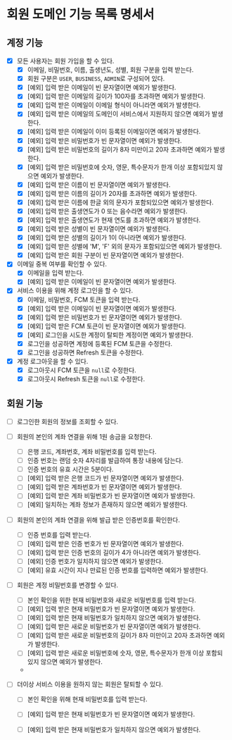 # 회원 도메인 기능 목록 명세서

## 계정 기능

- [x] 모든 사용자는 회원 가입을 할 수 있다.
  - [x] 이메일, 비밀번호, 이름, 출생년도, 성별, 회원 구분을 입력 받는다.
  - [x] 회원 구분은 `USER`, `BUSINESS`, `ADMIN`로 구성되어 있다.
  - [x] [예외] 입력 받은 이메일이 빈 문자열이면 예외가 발생한다.
  - [x] [예외] 입력 받은 이메일의 길이가 100자를 초과하면 예외가 발생한다.
  - [x] [예외] 입력 받은 이메일이 이메일 형식이 아니라면 예외가 발생한다.
  - [x] [예외] 입력 받은 이메일의 도메인이 서비스에서 지원하지 않으면 예외가 발생한다.
  - [x] [예외] 입력 받은 이메일이 이미 등록된 이메일이면 예외가 발생한다.
  - [x] [예외] 입력 받은 비밀번호가 빈 문자열이면 예외가 발생한다.
  - [x] [예외] 입력 받은 비밀번호의 길이가 8자 미만이고 20자 초과하면 예외가 발생한다.
  - [x] [예외] 입력 받은 비밀번호에 숫자, 영문, 특수문자가 한개 이상 포함되있지 않으면 예외가 발생한다.
  - [x] [예외] 입력 받은 이름이 빈 문자열이면 예외가 발생한다.
  - [x] [예외] 입력 받은 이름의 길이가 20자를 초과하면 예외가 발생한다.
  - [x] [예외] 입력 받은 이름에 한글 외의 문자가 포함되있으면 예외가 발생한다.
  - [x] [예외] 입력 받은 출생연도가 0 또는 음수라면 예외가 발생한다.
  - [x] [예외] 입력 받은 출생연도가 현재 연도를 초과하면 예외가 발생한다.
  - [x] [예외] 입력 받은 성별이 빈 문자열이면 예외가 발생한다.
  - [x] [예외] 입력 받은 성별의 길이가 1이 아니라면 예외가 발생한다.
  - [x] [예외] 입력 받은 성별에 'M', 'F' 외의 문자가 포함되있으면 예외가 발생한다.
  - [x] [예외] 입력 받은 회원 구분이 빈 문자열이면 예외가 발생한다.

- [x] 이메일 중복 여부를 확인할 수 있다.
  - [x] 이메일을 입력 받는다.
  - [x] [예외] 입력 받은 이메일이 빈 문자열이면 예외가 발생한다.

- [x] 서비스 이용을 위해 계정 로그인을 할 수 있다.
  - [x] 이메일, 비밀번호, FCM 토큰을 입력 받는다.
  - [x] [예외] 입력 받은 이메일이 빈 문자열이면 예외가 발생한다.
  - [x] [예외] 입력 받은 비밀번호가 빈 문자열이면 예외가 발생한다.
  - [x] [예외] 입력 받은 FCM 토큰이 빈 문자열이면 예외가 발생한다.
  - [x] [예외] 로그인을 시도한 계정이 탈퇴한 계정이면 예외가 발생한다.
  - [x] 로그인을 성공하면 계정에 등록된 FCM 토큰을 수정한다.
  - [x] 로그인을 성공하면 Refresh 토큰을 수정한다.

- [x] 계정 로그아웃을 할 수 있다.
  - [x] 로그아웃시 FCM 토큰을 `null`로 수정한다.
  - [x] 로그아웃시 Refresh 토큰을 `null`로 수정한다.

## 회원 기능

- [ ] 로그인한 회원의 정보를 조회할 수 있다.

- [ ] 회원의 본인의 계좌 연결을 위해 1원 송금을 요청한다.
  - [ ] 은행 코드, 계좌번호, 계좌 비밀번호를 입력 받는다.
  - [ ] 인증 번호는 랜덤 숫자 4자리를 발급하여 통장 내용에 담는다.
  - [ ] 인증 번호의 유효 시간은 5분이다.
  - [ ] [예외] 입력 받은 은행 코드가 빈 문자열이면 예외가 발생한다.
  - [ ] [예외] 입력 받은 계좌번호가 빈 문자열이면 예외가 발생한다.
  - [ ] [예외] 입력 받은 계좌 비밀번호가 빈 문자열이면 예외가 발생한다.
  - [ ] [예외] 일치하는 계좌 정보가 존재하지 않으면 예외가 발생한다.

- [ ] 회원의 본인의 계좌 연결을 위해 발급 받은 인증번호를 확인한다.
  - [ ] 인증 번호를 입력 받는다.
  - [ ] [예외] 입력 받은 인증 번호가 빈 문자열이면 예외가 발생한다.
  - [ ] [예외] 입력 받은 인증 번호의 길이가 4가 아니라면 예외가 발생한다.
  - [ ] [예외] 인증 번호가 일치하지 않으면 예외가 발생한다.
  - [ ] [예외] 유효 시간이 지나 만료된 인증 번호를 입력하면 예외가 발생한다. 

- [ ] 회원은 계정 비밀번호를 변경할 수 있다.
  - [ ] 본인 확인을 위한 현재 비밀번호와 새로운 비밀번호를 입력 받는다.
  - [ ] [예외] 입력 받은 현재 비밀번호가 빈 문자열이면 예외가 발생한다.
  - [ ] [예외] 입력 받은 현재 비밀번호가 일치하지 않으면 예외가 발생한다.
  - [ ] [예외] 입력 받은 새로운 비밀번호가 빈 문자열이면 예외가 발생한다.
  - [ ] [예외] 입력 받은 새로운 비밀번호의 길이가 8자 미만이고 20자 초과하면 예외가 발생한다.
  - [ ] [예외] 입력 받은 새로운 비밀번호에 숫자, 영문, 특수문자가 한개 이상 포함되있지 않으면 예외가 발생한다.
  -
- [ ] 더이상 서비스 이용을 원하지 않는 회원은 탈퇴할 수 있다.
  - [ ] 본인 확인을 위해 현재 비밀번호를 입력 받는다.
  - [ ] [예외] 입력 받은 현재 비밀번호가 빈 문자열이면 예외가 발생한다.
  - [ ] [예외] 입력 받은 현재 비밀번호가 일치하지 않으면 예외가 발생한다.

